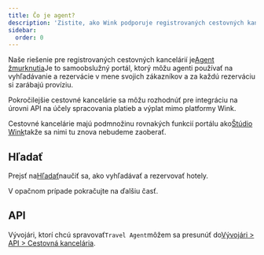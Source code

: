 ```yaml
---
title: Čo je agent?
description: 'Zistite, ako Wink podporuje registrovaných cestovných kancelárií.'
sidebar:
  order: 0
---
```

Naše riešenie pre registrovaných cestovných kancelárií je[Agent žmurknutia](https://agent.wink.travel)Je to samoobslužný portál, ktorý môžu agenti používať na vyhľadávanie a rezervácie v mene svojich zákazníkov a za každú rezerváciu si zarábajú províziu.

Pokročilejšie cestovné kancelárie sa môžu rozhodnúť pre integráciu na úrovni API na účely spracovania platieb a výplat mimo platformy Wink.

Cestovné kancelárie majú podmnožinu rovnakých funkcií portálu ako[Štúdio Wink](/studio/what-is-studio)takže sa nimi tu znova nebudeme zaoberať.

## Hľadať

Prejsť na[Hľadať](/studio/search)naučiť sa, ako vyhľadávať a rezervovať hotely.

V opačnom prípade pokračujte na ďalšiu časť.

## API

Vývojári, ktorí chcú spravovať`Travel Agent`môžem sa presunúť do[Vývojári > API > Cestovná kancelária](/developers/apis/#travel-agent-api).


